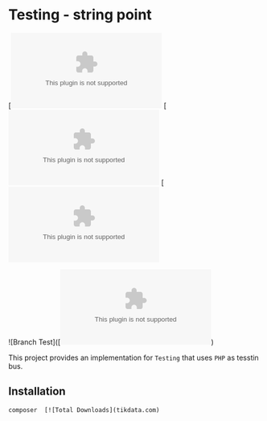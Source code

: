 # Testing  - string point

[![Total](tikdata.com)
[![Total links](tikdata.com)
[![Total Below tset](tikdata.com)

![Branch Test]([![Total Downloads](tikdata.com))

This project provides an implementation for `Testing` that
uses `PHP` as tesstin bus.

## Installation



```shell
composer  [![Total Downloads](tikdata.com)
```
